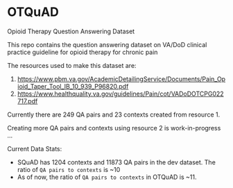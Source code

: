 # OTQuAD
Opioid Therapy Question Answering Dataset

This repo contains the question answering dataset on VA/DoD clinical practice guideline for opioid therapy for chronic pain

The resources used to make this dataset are:

  1. https://www.pbm.va.gov/AcademicDetailingService/Documents/Pain_Opioid_Taper_Tool_IB_10_939_P96820.pdf
  2. https://www.healthquality.va.gov/guidelines/Pain/cot/VADoDOTCPG022717.pdf

Currently there are 249 QA pairs and 23 contexts created from resource 1.

Creating more QA pairs and contexts using resource 2 is work-in-progress ...


Current Data Stats:

  * SQuAD has 1204 contexts and 11873 QA pairs in the dev dataset. The ratio of `QA pairs to contexts` is ~10
  * As of now, the ratio of `QA pairs to contexts` in OTQuAD is ~11.
